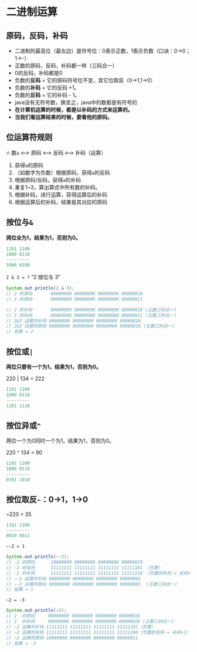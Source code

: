 # 二进制运算 

## 原码，反码，补码

- 二进制的最高位（最左边）是符号位：0表示正数，1表示负数（口诀：0->0；1->-）
- 正数的原码，反码，补码都一样（三码合一）
- 0的反码，补码都是0
- 负数的**反码** = 它的原码符号位不变，其它位取反（0->1,1->0）
- 负数的**补码** = 它的反码 +1。
- 负数的**反码** = 它的补码 - 1。
- java没有无符号数，换言之，java中的数都是有符号的
- **在计算机运算的时候，都是以补码的方式来运算的。**
- **当我们看运算结果的时候，要看他的原码。**

## 位运算符规则

🔥 数`a` <—> 原码 <—> 反码 <—> 补码（运算）

1. 获得`a`的原码
2. （如数字为负数）根据原码，获得`a`的反码
3. 根据原码/反码，获得`a`的补码
4. 重复1~3，算出算式中所有数的补码。
5. 根据补码，进行运算，获得运算后的补码
6. 根据运算后的补码，结果是其对应的原码





## **按位与`&`**

**两位全为1，结果为1，否则为0。**

```java
1101 1100
1000 0110
---------
1000 0100
```

`2 & 3 = ?` “2 按位与 3”

```java
System.out.println(2 & 3);
// 2 的原码       00000000 00000000 00000000 00000010
// 3 的原码       00000000 00000000 00000000 00000011

// 2 的补码       00000000 00000000 00000000 00000010 (正数三码合一)
// 3 的补码       00000000 00000000 00000000 00000011 (正数三码合一)
// 2&3 运算的补码 00000000 00000000 00000000 00000010 
// 2&3 运算的原码 00000000 00000000 00000000 00000010 (正数三码合一)
// 结果 = 2
```



## **按位或`|`**

**两位只要有一个为1，结果为1，否则为0。**

220 | 134 = 222

```java
1101 1100
1000 0110
---------
1101 1110
```



## 按位异或`^`

两位一个为0同时一个为1，结果为1，否则为0。

220 ^ 134 = 90

```java
1101 1100
1000 0110
---------
0101 1010
```



## 按位取反`~`：0->1，1->0

~220 = 35

```java
1101 1100
---------
0010 0011
```

`~-2 = 1`

```java
System.out.println(~-2);
// -2 的原码      10000000 00000000 00000000 00000010
// -2 的反码      11111111 11111111 11111111 11111101 （负数）
// -2 的补码      11111111 11111111 11111111 11111110 （负数的补码 = 反码+1）
// ~-2 运算的补码 00000000 00000000 00000000 00000001
// ~-2 运算的原码 00000000 00000000 00000000 00000001  (正数三码合一)
// 结果 = 1
```

`~2 = -3`

```java
System.out.println(~2);
// 2  的原码     00000000 00000000 00000000 00000010
// 2  的补码     00000000 00000000 00000000 00000010 (正数三码合一)
// ~2 运算的补码 11111111 11111111 11111111 11111101（负数）
// ~2 运算的反码 11111111 11111111 11111111 11111100（负数的反码 = 补码+1）
// ~2 运算的原码 10000000 00000000 00000000 00000011 
// 结果 = -3
```